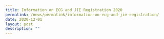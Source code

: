```yaml
---
title: Information on ECG and JIE Registration 2020
permalink: /news/permalink/information-on-ecg-and-jie-registration/
date: 2020-12-01
layout: post
description: ""
---
```

